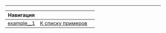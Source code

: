 
----

| Навигация                 |                                        |     |
| ------------------------- | -------------------------------------- | --- |
| [example__1](example__1.md) | [К списку примеров](debug_examples_list.md) |     |

